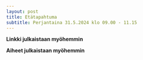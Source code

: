```yaml
---
layout: post
title: Etätapahtuma
subtitle: Perjantaina 31.5.2024 klo 09.00 - 11.15
---
```

**Linkki julkaistaan myöhemmin** 

**Aiheet julkaistaan myöhemmin**
